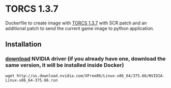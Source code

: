 # **TORCS 1.3.7**
Dockerfile to create image with [TORCS 1.3.7](https://github.com/fmirus/torcs-1.3.7) with SCR patch and an additional patch to send the current game image to python application.

## Installation

### [download](http://www.nvidia.com/Download/index.aspx) NVIDIA driver (if you already have one, download the same version, it will be installed inside Docker)

```wget http://us.download.nvidia.com/XFree86/Linux-x86_64/375.66/NVIDIA-Linux-x86_64-375.66.run```
